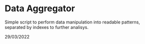 # Data Aggregator
 
 Simple script to perform data manipulation into readable patterns, separated by indexes to further analisys.
 
 29/03/2022
